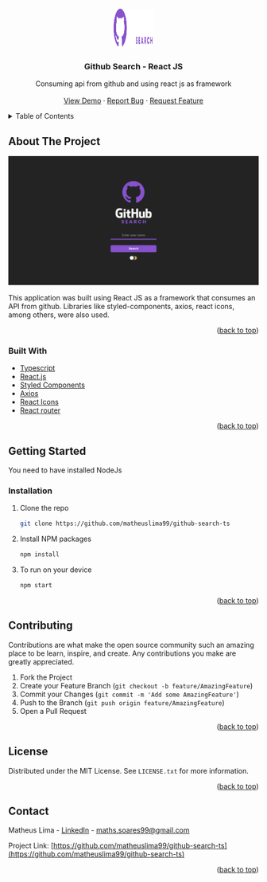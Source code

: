 <div id="top"></div>
<!--
*** Thanks for checking out the Best-README-Template. If you have a suggestion
*** that would make this better, please fork the repo and create a pull request
*** or simply open an issue with the tag "enhancement".
*** Don't forget to give the project a star!
*** Thanks again! Now go create something AMAZING! :D
-->

<!-- PROJECT SHIELDS -->
<!--
*** I'm using markdown "reference style" links for readability.
*** Reference links are enclosed in brackets [ ] instead of parentheses ( ).
*** See the bottom of this document for the declaration of the reference variables
*** for contributors-url, forks-url, etc. This is an optional, concise syntax you may use.
*** https://www.markdownguide.org/basic-syntax/#reference-style-links
-->

<!-- PROJECT LOGO -->
<br />
<div align="center">
  <a href="https://github.com/matheuslima99/github-search-ts">
    <img src="./src/assets/logo-horizontal.svg" alt="Logo" width="80" height="80">
  </a>

  <h3 align="center">Github Search - React JS</h3>

  <p align="center">
    Consuming api from github and using react js as framework
    <br />
    <br />
    <a href="https://github.com/matheuslima99/github-search-ts">View Demo</a>
    ·
    <a href="https://github.com/matheuslima99/github-search-ts">Report Bug</a>
    ·
    <a href="https://github.com/matheuslima99/github-search-ts">Request Feature</a>
  </p>
</div>

<!-- TABLE OF CONTENTS -->
<details>
  <summary>Table of Contents</summary>
  <ol>
    <li>
      <a href="#about-the-project">About The Project</a>
      <ul>
        <li><a href="#built-with">Built With</a></li>
      </ul>
    </li>
    <li>
      <a href="#getting-started">Getting Started</a>
      <ul>
        <li><a href="#installation">Installation</a></li>
      </ul>
    </li>
    <li><a href="#contributing">Contributing</a></li>
    <li><a href="#license">License</a></li>
    <li><a href="#contact">Contact</a></li>
  </ol>
</details>

<!-- ABOUT THE PROJECT -->

## About The Project

 <a href="https://github.com/matheuslima99/github-search-ts">
    <img src="./github/assets/Home.png" 
    alt="Logo">
  
  </a>

This application was built using React JS as a framework that consumes an API from github. Libraries like styled-components, axios, react icons, among others, were also used.

<p align="right">(<a href="#top">back to top</a>)</p>

### Built With

- [Typescript](https://www.typescriptlang.org/)
- [React.js](https://reactjs.org/)
- [Styled Components](https://styled-components.com/)
- [Axios](https://github.com/axios/axios)
- [React Icons](https://react-icons.github.io/react-icons/)
- [React router](https://reactrouter.com/)

<p align="right">(<a href="#top">back to top</a>)</p>

<!-- GETTING STARTED -->

## Getting Started

You need to have installed NodeJs

### Installation

1. Clone the repo
   ```sh
   git clone https://github.com/matheuslima99/github-search-ts
   ```
2. Install NPM packages
   ```sh
   npm install
   ```
3. To run on your device

   ```sh
   npm start
   ```

<p align="right">(<a href="#top">back to top</a>)</p>

<!-- CONTRIBUTING -->

## Contributing

Contributions are what make the open source community such an amazing place to be learn, inspire, and create. Any contributions you make are greatly appreciated.

1. Fork the Project
2. Create your Feature Branch (`git checkout -b feature/AmazingFeature`)
3. Commit your Changes (`git commit -m 'Add some AmazingFeature'`)
4. Push to the Branch (`git push origin feature/AmazingFeature`)
5. Open a Pull Request

<p align="right">(<a href="#top">back to top</a>)</p>

<!-- LICENSE -->

## License

Distributed under the MIT License. See `LICENSE.txt` for more information.

<p align="right">(<a href="#top">back to top</a>)</p>

<!-- CONTACT -->

## Contact

Matheus Lima - [LinkedIn](https://www.linkedin.com/in/matheus-soares99/) - maths.soares99@gmail.com

Project Link: [https://github.com/matheuslima99/github-search-ts](https://github.com/matheuslima99/github-search-ts)

<p align="right">(<a href="#top">back to top</a>)</p>
